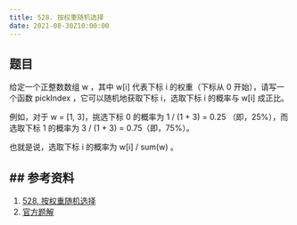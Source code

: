 ```yaml
---
title: 528. 按权重随机选择
date: 2021-08-30Z10:00:00
---
```

## 题目
给定一个正整数数组 w ，其中 w[i] 代表下标 i 的权重（下标从 0 开始），请写一个函数 pickIndex ，它可以随机地获取下标 i，选取下标 i 的概率与 w[i] 成正比。

例如，对于 w = [1, 3]，挑选下标 0 的概率为 1 / (1 + 3) = 0.25 （即，25%），而选取下标 1 的概率为 3 / (1 + 3) = 0.75（即，75%）。

也就是说，选取下标 i 的概率为 w[i] / sum(w) 。

## ## 参考资料
1. [528. 按权重随机选择](https://leetcode-cn.com/problems/random-pick-with-weight/)
2. [官方题解](https://leetcode-cn.com/problems/random-pick-with-weight/solution/an-quan-zhong-sui-ji-xuan-ze-by-leetcode-h13t/)